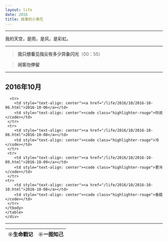 ```yaml
---
layout: life
date: 2016
title: 故事的小黄花
---
```


-----------------------------------------------


我的天空，是雨，是风，是彩虹。

******
> **我只想看见指尖有多少异象闪光**（00：55）

> **闲客勿停留**

****

 <div class='lifelog'>
  <h2 id="section-1">2016年10月</h2>
	<table>
	  <thead>
		<tr>
		  <th style="text-align: center">☼生命戳记</th>
		  <th style="text-align: center">☼一图知己</th>
		</tr>
      </thead>
    <tbody>

      <tr>
        <td style="text-align: center"><a href="/life/2016/10/2016-10-06.html">2016-10-06</a></td>
        <td style="text-align: center"><code class="highlighter-rouge">你说</code></td>
     </tr>
     <tr>
        <td style="text-align: center"><a href="/life/2016/10/2016-10-08.html">2016-10-08</a></td>
        <td style="text-align: center"><code class="highlighter-rouge">冷</code></td>
     </tr>
     <tr>
        <td style="text-align: center"><a href="/life/2016/10/2016-10-09.html">2016-10-09</a></td>
        <td style="text-align: center"><code class="highlighter-rouge">更冷</code></td>
     </tr>
    <tr>
        <td style="text-align: center"><a href="/life/2016/10/2016-10-10.html">2016-10-08</a></td>
        <td style="text-align: center"><code class="highlighter-rouge">香菇</code></td>
     </tr>
    </tbody>
    </table>
    </div>
****
